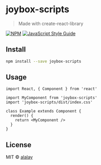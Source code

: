 # joybox-scripts

> Made with create-react-library

[![NPM](https://img.shields.io/npm/v/joybox-scripts.svg)](https://www.npmjs.com/package/joybox-scripts) [![JavaScript Style Guide](https://img.shields.io/badge/code_style-standard-brightgreen.svg)](https://standardjs.com)

## Install

```bash
npm install --save joybox-scripts
```

## Usage

```tsx
import React, { Component } from 'react'

import MyComponent from 'joybox-scripts'
import 'joybox-scripts/dist/index.css'

class Example extends Component {
  render() {
    return <MyComponent />
  }
}
```

## License

MIT © [alalay](https://github.com/alalay)
